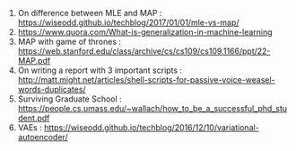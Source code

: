 1. On difference between MLE and MAP : https://wiseodd.github.io/techblog/2017/01/01/mle-vs-map/
2. https://www.quora.com/What-is-generalization-in-machine-learning
3. MAP with game of thrones : https://web.stanford.edu/class/archive/cs/cs109/cs109.1166/ppt/22-MAP.pdf
4. On writing a report with 3 important scripts : http://matt.might.net/articles/shell-scripts-for-passive-voice-weasel-words-duplicates/ 
5. Surviving Graduate School : https://people.cs.umass.edu/~wallach/how_to_be_a_successful_phd_student.pdf
6. VAEs : https://wiseodd.github.io/techblog/2016/12/10/variational-autoencoder/
